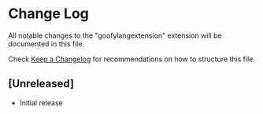 # Change Log

All notable changes to the "goofylangextension" extension will be documented in this file.

Check [Keep a Changelog](http://keepachangelog.com/) for recommendations on how to structure this file.

## [Unreleased]

- Initial release